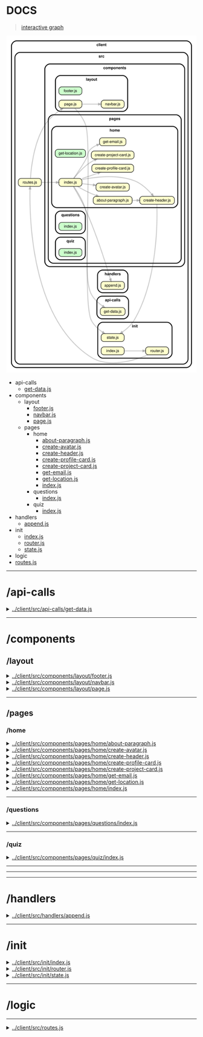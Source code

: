 <!-- BEGIN TITLE -->

# DOCS

<!-- END TITLE -->

<!-- BEGIN TREE -->

> [interactive graph](./dependency-graph.html)

![dependency graph](./dependency-graph.svg)

<!-- END TREE -->

<!-- BEGIN TOC -->

- api-calls
  - [get-data.js](#clientsrcapi-callsget-datajs)
- components
  - layout
    - [footer.js](#clientsrccomponentslayoutfooterjs)
    - [navbar.js](#clientsrccomponentslayoutnavbarjs)
    - [page.js](#clientsrccomponentslayoutpagejs)
  - pages
    - home
      - [about-paragraph.js](#clientsrccomponentspageshomeabout-paragraphjs)
      - [create-avatar.js](#clientsrccomponentspageshomecreate-avatarjs)
      - [create-header.js](#clientsrccomponentspageshomecreate-headerjs)
      - [create-profile-card.js](#clientsrccomponentspageshomecreate-profile-cardjs)
      - [create-project-card.js](#clientsrccomponentspageshomecreate-project-cardjs)
      - [get-email.js](#clientsrccomponentspageshomeget-emailjs)
      - [get-location.js](#clientsrccomponentspageshomeget-locationjs)
      - [index.js](#clientsrccomponentspageshomeindexjs)
    - questions
      - [index.js](#clientsrccomponentspagesquestionsindexjs)
    - quiz
      - [index.js](#clientsrccomponentspagesquizindexjs)
- handlers
  - [append.js](#clientsrchandlersappendjs)
- init
  - [index.js](#clientsrcinitindexjs)
  - [router.js](#clientsrcinitrouterjs)
  - [state.js](#clientsrcinitstatejs)
- logic
- [routes.js](#clientsrcroutesjs)

---

<!-- END TOC -->

<!-- BEGIN DOCS -->

# /api-calls

<details><summary><a href="../../client/src/api-calls/get-data.js" id="clientsrcapi-callsget-datajs">../client/src/api-calls/get-data.js</a></summary>

</details>

---

# /components

## /layout

<details><summary><a href="../../client/src/components/layout/footer.js" id="clientsrccomponentslayoutfooterjs">../client/src/components/layout/footer.js</a></summary>

<a name="footer"></a>

## footer ⇒ <code>HTMLDivElement</code>

The shared footer.

**Returns**: <code>HTMLDivElement</code> - A rendered footer element.

</details>

<details><summary><a href="../../client/src/components/layout/navbar.js" id="clientsrccomponentslayoutnavbarjs">../client/src/components/layout/navbar.js</a></summary>

<a name="navbar"></a>

## navbar ⇒ <code>HTMLDivElement</code>

The shared navbar.

**Returns**: <code>HTMLDivElement</code> - A rendered nav bar element.

</details>

<details><summary><a href="../../client/src/components/layout/page.js" id="clientsrccomponentslayoutpagejs">../client/src/components/layout/page.js</a></summary>

<a name="page"></a>

## page ⇒ <code>HTMLDivElement</code>

The page layout component.

**Returns**: <code>HTMLDivElement</code> - A rendered page element.  
**Throws**:

- <code>TypeError</code> When the bodyComponent is not a function or DOM element.

| Param         | Type                                              | Description                           |
| ------------- | ------------------------------------------------- | ------------------------------------- |
| bodyComponent | <code>function</code> \| <code>HTMLElement</code> | The body for the newly rendered page. |

</details>

---

## /pages

### /home

<details><summary><a href="../../client/src/components/pages/home/about-paragraph.js" id="clientsrccomponentspageshomeabout-paragraphjs">../client/src/components/pages/home/about-paragraph.js</a></summary>

</details>

<details><summary><a href="../../client/src/components/pages/home/create-avatar.js" id="clientsrccomponentspageshomecreate-avatarjs">../client/src/components/pages/home/create-avatar.js</a></summary>

</details>

<details><summary><a href="../../client/src/components/pages/home/create-header.js" id="clientsrccomponentspageshomecreate-headerjs">../client/src/components/pages/home/create-header.js</a></summary>

</details>

<details><summary><a href="../../client/src/components/pages/home/create-profile-card.js" id="clientsrccomponentspageshomecreate-profile-cardjs">../client/src/components/pages/home/create-profile-card.js</a></summary>

</details>

<details><summary><a href="../../client/src/components/pages/home/create-project-card.js" id="clientsrccomponentspageshomecreate-project-cardjs">../client/src/components/pages/home/create-project-card.js</a></summary>

</details>

<details><summary><a href="../../client/src/components/pages/home/get-email.js" id="clientsrccomponentspageshomeget-emailjs">../client/src/components/pages/home/get-email.js</a></summary>

</details>

<details><summary><a href="../../client/src/components/pages/home/get-location.js" id="clientsrccomponentspageshomeget-locationjs">../client/src/components/pages/home/get-location.js</a></summary>

</details>

<details><summary><a href="../../client/src/components/pages/home/index.js" id="clientsrccomponentspageshomeindexjs">../client/src/components/pages/home/index.js</a></summary>

<a name="home"></a>

## home ⇒ <code>HTMLDivElement</code>

The home page.

**Returns**: <code>HTMLDivElement</code> - A rendered home page.

</details>

---

### /questions

<details><summary><a href="../../client/src/components/pages/questions/index.js" id="clientsrccomponentspagesquestionsindexjs">../client/src/components/pages/questions/index.js</a></summary>

<a name="questions"></a>

## questions ⇒ <code>HTMLDivElement</code>

The questions page.

**Returns**: <code>HTMLDivElement</code> - A rendered questions page.

</details>

---

### /quiz

<details><summary><a href="../../client/src/components/pages/quiz/index.js" id="clientsrccomponentspagesquizindexjs">../client/src/components/pages/quiz/index.js</a></summary>

<a name="quiz"></a>

## quiz ⇒ <code>HTMLDivElement</code>

The quiz page.

**Returns**: <code>HTMLDivElement</code> - A rendered quiz page.

</details>

---

---

---

# /handlers

<details><summary><a href="../../client/src/handlers/append.js" id="clientsrchandlersappendjs">../client/src/handlers/append.js</a></summary>

</details>

---

# /init

<details><summary><a href="../../client/src/init/index.js" id="clientsrcinitindexjs">../client/src/init/index.js</a></summary>

</details>

<details><summary><a href="../../client/src/init/router.js" id="clientsrcinitrouterjs">../client/src/init/router.js</a></summary>

</details>

<details><summary><a href="../../client/src/init/state.js" id="clientsrcinitstatejs">../client/src/init/state.js</a></summary>

</details>

---

# /logic

---

<details><summary><a href="../../client/src/routes.js" id="clientsrcroutesjs">../client/src/routes.js</a></summary>

<a name="module_routes"></a>

## routes

Defines the route URLs, names and callbacks.

</details>

<!-- END DOCS -->
